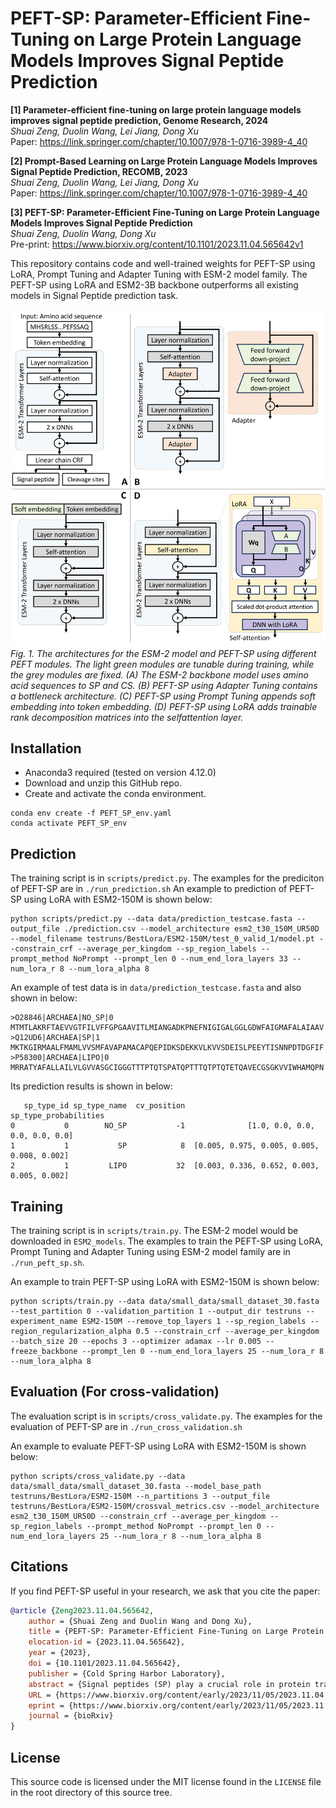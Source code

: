 # PEFT-SP: Parameter-Efficient Fine-Tuning on Large Protein Language Models Improves Signal Peptide Prediction

**[1] Parameter-efficient fine-tuning on large protein language models improves signal peptide prediction, Genome Research, 2024** <br>
*Shuai Zeng, Duolin Wang, Lei Jiang, Dong Xu* <br>
Paper: https://link.springer.com/chapter/10.1007/978-1-0716-3989-4_40 <br>

**[2] Prompt-Based Learning on Large Protein Language Models Improves Signal Peptide Prediction, RECOMB, 2023** <br>
*Shuai Zeng, Duolin Wang, Lei Jiang, Dong Xu* <br>
Paper: https://link.springer.com/chapter/10.1007/978-1-0716-3989-4_40 <br>

**[3] PEFT-SP: Parameter-Efficient Fine-Tuning on Large Protein Language Models Improves Signal Peptide Prediction** <br>
*Shuai Zeng, Duolin Wang, Dong Xu* <br>
Pre-print: https://www.biorxiv.org/content/10.1101/2023.11.04.565642v1 <br>


This repository contains code and well-trained weights for PEFT-SP using LoRA, Prompt Tuning and Adapter Tuning with ESM-2 model family.
The PEFT-SP using LoRA and ESM2-3B backbone outperforms all existing models in Signal Peptide prediction task.

![PEFT-SP model](https://raw.githubusercontent.com/shuaizengMU/PEFT-SP/master/figures/PEFP-SP_architecture.png)
*Fig. 1. The architectures for the ESM-2 model and PEFT-SP using different PEFT modules. The light green modules are tunable during training, while the grey modules are fixed. (A) The ESM-2 backbone model uses amino acid sequences to SP and CS. (B) PEFT-SP using Adapter Tuning contains a bottleneck architecture. (C) PEFT-SP using Prompt Tuning appends soft embedding into token embedding. (D) PEFT-SP using LoRA adds trainable rank decomposition matrices into the selfattention layer.*

## Installation
- Anaconda3 required (tested on version 4.12.0)
- Download and unzip this GitHub repo.
- Create and activate the conda environment.
```
conda env create -f PEFT_SP_env.yaml
conda activate PEFT_SP_env
```

## Prediction
The training script is in `scripts/predict.py`. The examples for the prediciton of PEFT-SP are in `./run_prediction.sh`
An example to prediction of PEFT-SP using LoRA with ESM2-150M is shown below:
```
python scripts/predict.py --data data/prediction_testcase.fasta --output_file ./prediction.csv --model_architecture esm2_t30_150M_UR50D --model_filename testruns/BestLora/ESM2-150M/test_0_valid_1/model.pt --constrain_crf --average_per_kingdom --sp_region_labels --prompt_method NoPrompt --prompt_len 0 --num_end_lora_layers 33 --num_lora_r 8 --num_lora_alpha 8
```

An example of test data is in `data/prediction_testcase.fasta` and also shown in below:
```
>O28846|ARCHAEA|NO_SP|0
MTMTLAKRFTAEVVGTFILVFFGPGAAVITLMIANGADKPNEFNIGIGALGGLGDWFAIGMAFALAIAAV
>Q12UD6|ARCHAEA|SP|1
MKTKGIRMAALFMAMLVVSMFAVAPAMACAPQEPIDKSDEKKVLKVVSDEISLPEEYTISNNPDTDGFIF
>P58300|ARCHAEA|LIPO|0
MRRATYAFALLAILVLGVVASGCIGGGTTTPTQTSPATQPTTTQTPTQTETQAVECGSGKVVIWHAMQPN
``` 

Its prediction results is shown in below:
```
   sp_type_id sp_type_name  cv_position                       sp_type_probabilities
0           0        NO_SP           -1              [1.0, 0.0, 0.0, 0.0, 0.0, 0.0]
1           1           SP            8  [0.005, 0.975, 0.005, 0.005, 0.008, 0.002]
2           1         LIPO           32  [0.003, 0.336, 0.652, 0.003, 0.005, 0.002]
```



## Training
The training script is in `scripts/train.py`. The ESM-2 model would be downloaded in `ESM2_models`. The examples to train the PEFT-SP using LoRA, Prompt Tuning and Adapter Tuning using ESM-2 model family are in `./run_peft_sp.sh`. 

An example to train PEFT-SP using LoRA with ESM2-150M is shown below:
```
python scripts/train.py --data data/small_data/small_dataset_30.fasta --test_partition 0 --validation_partition 1 --output_dir testruns --experiment_name ESM2-150M --remove_top_layers 1 --sp_region_labels --region_regularization_alpha 0.5 --constrain_crf --average_per_kingdom --batch_size 20 --epochs 3 --optimizer adamax --lr 0.005 --freeze_backbone --prompt_len 0 --num_end_lora_layers 25 --num_lora_r 8 --num_lora_alpha 8
```

## Evaluation (For cross-validation)
The evaluation script is in `scripts/cross_validate.py`. The examples for the evaluation of PEFT-SP are in `./run_cross_validation.sh`

An example to evaluate PEFT-SP using LoRA with ESM2-150M is shown below:
```
python scripts/cross_validate.py --data data/small_data/small_dataset_30.fasta --model_base_path testruns/BestLora/ESM2-150M --n_partitions 3 --output_file testruns/BestLora/ESM2-150M/crossval_metrics.csv --model_architecture esm2_t30_150M_UR50D --constrain_crf --average_per_kingdom --sp_region_labels --prompt_method NoPrompt --prompt_len 0 --num_end_lora_layers 25 --num_lora_r 8 --num_lora_alpha 8
```


## Citations <a name="citations"></a>
If you find PEFT-SP useful in your research, we ask that you cite the paper:

```bibtex
@article {Zeng2023.11.04.565642,
	author = {Shuai Zeng and Duolin Wang and Dong Xu},
	title = {PEFT-SP: Parameter-Efficient Fine-Tuning on Large Protein Language Models Improves Signal Peptide Prediction},
	elocation-id = {2023.11.04.565642},
	year = {2023},
	doi = {10.1101/2023.11.04.565642},
	publisher = {Cold Spring Harbor Laboratory},
	abstract = {Signal peptides (SP) play a crucial role in protein translocation in cells. The development of large protein language models (PLMs) provides a new opportunity for SP prediction, especially for the categories with limited annotated data. We present a Parameter-Efficient Fine-Tuning (PEFT) framework for SP predic- tion, PEFT-SP, to effectively utilize pre-trained PLMs. We implanted low-rank adaptation (LoRA) into ESM- 2 models to better leverage the protein sequence evolutionary knowledge of PLMs. Experiments show that PEFT-SP using LoRA enhances state-of-the-art results, leading to a maximum MCC2 gain of 0.372 for SPs with small training samples and an overall MCC2 gain of 0.048. Furthermore, we also employed two other PEFT methods, i.e., Prompt Tunning and Adapter Tuning, into ESM-2 for SP prediction. More elaborate ex- periments show that PEFT-SP using Adapter Tuning can also improve the state-of-the-art results with up to 0.202 MCC2 gain for SPs with small training samples and an overall MCC2 gain of 0.030. LoRA requires fewer computing resources and less memory compared to Adapter, making it possible to adapt larger and more powerful protein models for SP prediction.Competing Interest StatementThe authors have declared no competing interest.},
	URL = {https://www.biorxiv.org/content/early/2023/11/05/2023.11.04.565642},
	eprint = {https://www.biorxiv.org/content/early/2023/11/05/2023.11.04.565642.full.pdf},
	journal = {bioRxiv}
}
```

## License <a name="license"></a>

This source code is licensed under the MIT license found in the `LICENSE` file
in the root directory of this source tree.
